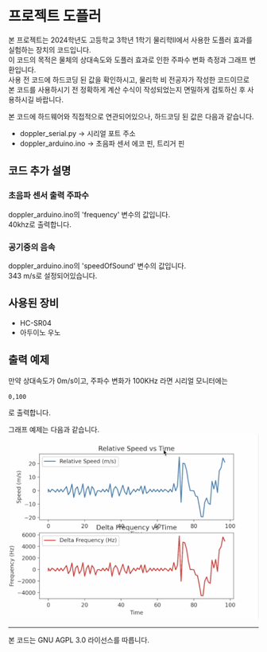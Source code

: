 # 프로젝트 도플러
본 프로젝트는 2024학년도 고등학교 3학년 1학기 물리학II에서 사용한 도플러 효과를 실험하는 장치의 코드입니다.\
이 코드의 목적은 물체의 상대속도와 도플러 효과로 인한 주파수 변화 측정과 그래프 변환입니다. \
사용 전 코드에 하드코딩 된 값을 확인하시고, 물리학 비 전공자가 작성한 코드이므로\
본 코드를 사용하시기 전 정확하게 계산 수식이 작성되었는지 면밀하게 검토하신 후 사용하시길 바랍니다.

본 코드에 하드웨어와 직접적으로 연관되어있으나, 하드코딩 된 값은 다음과 같습니다.

* doppler_serial.py -> 시리얼 포트 주소
* doppler_arduino.ino -> 초음파 센서 에코 핀, 트리거 핀

## 코드 추가 설명
### 초음파 센서 출력 주파수
doppler_arduino.ino의 'frequency' 변수의 값입니다.\
40khz로 출력합니다.

### 공기중의 음속
doppler_arduino.ino의 'speedOfSound' 변수의 값입니다.\
343 m/s로 설정되어있습니다.


## 사용된 장비
* HC-SR04
* 아두이노 우노

## 출력 예제
만약 상대속도가 0m/s이고, 주파수 변화가 100KHz 라면 시리얼 모니터에는
```
0,100
```
로 출력합니다.

그래프 예제는 다음과 같습니다.
![ex_screenshot](./img/example.png)

---------------
본 코드는 GNU AGPL 3.0 라이선스를 따릅니다.
